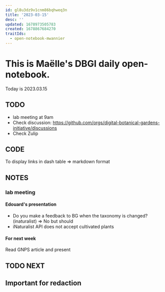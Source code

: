 ```yaml
---
id: gl8u3dz9v1cnm86bqhweq3n
title: '2023-03-15'
desc: ''
updated: 1678973505783
created: 1678867684270
traitIds:
  - open-notebook-mwannier
---
```



# This is Maëlle's DBGI daily open-notebook.

Today is 2023.03.15


## TODO

- lab meeting at 9am
- Check discussion: https://github.com/orgs/digital-botanical-gardens-initiative/discussions
- Check Zulip

## CODE

To display links in dash table => markdown format

## NOTES

### lab meeting
#### Edouard's presentation
- Do you make a feedback to BG when the taxonomy is changed? (inaturalist) => No but should
- iNaturalist API does not accept cultivated plants

#### For next week
Read GNPS article and present


## TODO NEXT



## Important for redaction
